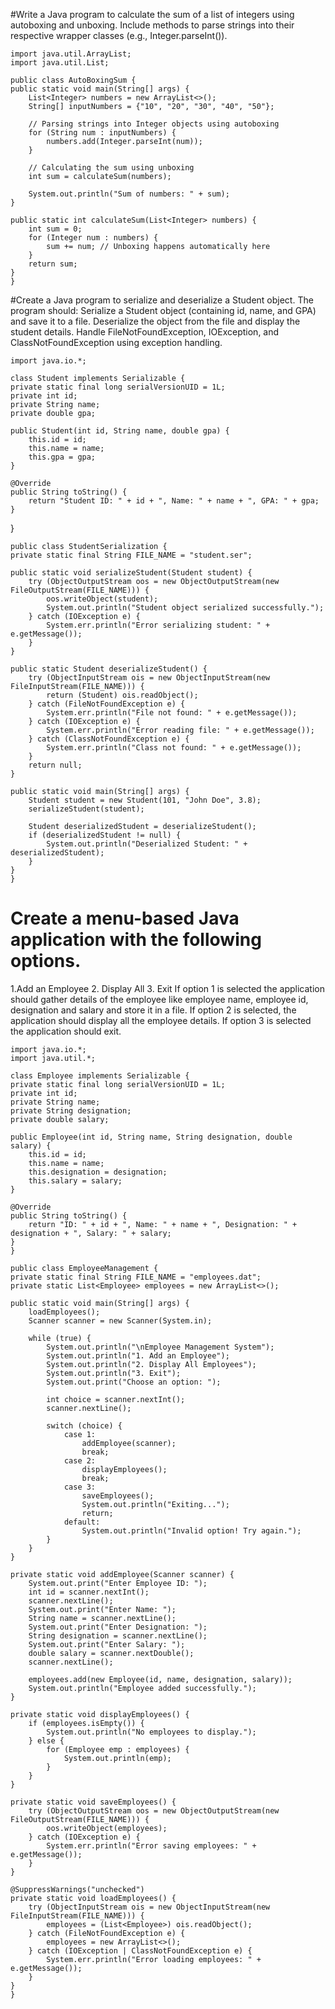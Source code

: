 #Write a Java program to calculate the sum of a list of integers using autoboxing and unboxing. Include methods to parse strings into their respective wrapper classes (e.g., Integer.parseInt()).

    import java.util.ArrayList;
    import java.util.List;

    public class AutoBoxingSum {
    public static void main(String[] args) {
        List<Integer> numbers = new ArrayList<>();
        String[] inputNumbers = {"10", "20", "30", "40", "50"};

        // Parsing strings into Integer objects using autoboxing
        for (String num : inputNumbers) {
            numbers.add(Integer.parseInt(num));
        }

        // Calculating the sum using unboxing
        int sum = calculateSum(numbers);
        
        System.out.println("Sum of numbers: " + sum);
    }

    public static int calculateSum(List<Integer> numbers) {
        int sum = 0;
        for (Integer num : numbers) {
            sum += num; // Unboxing happens automatically here
        }
        return sum;
    }
    }

#Create a Java program to serialize and deserialize a Student object. The program should:
Serialize a Student object (containing id, name, and GPA) and save it to a file.
Deserialize the object from the file and display the student details.
Handle FileNotFoundException, IOException, and ClassNotFoundException using exception handling.

    import java.io.*;
    
    class Student implements Serializable {
    private static final long serialVersionUID = 1L;
    private int id;
    private String name;
    private double gpa;

    public Student(int id, String name, double gpa) {
        this.id = id;
        this.name = name;
        this.gpa = gpa;
    }

    @Override
    public String toString() {
        return "Student ID: " + id + ", Name: " + name + ", GPA: " + gpa;
    }
}

    public class StudentSerialization {
    private static final String FILE_NAME = "student.ser";

    public static void serializeStudent(Student student) {
        try (ObjectOutputStream oos = new ObjectOutputStream(new FileOutputStream(FILE_NAME))) {
            oos.writeObject(student);
            System.out.println("Student object serialized successfully.");
        } catch (IOException e) {
            System.err.println("Error serializing student: " + e.getMessage());
        }
    }

    public static Student deserializeStudent() {
        try (ObjectInputStream ois = new ObjectInputStream(new FileInputStream(FILE_NAME))) {
            return (Student) ois.readObject();
        } catch (FileNotFoundException e) {
            System.err.println("File not found: " + e.getMessage());
        } catch (IOException e) {
            System.err.println("Error reading file: " + e.getMessage());
        } catch (ClassNotFoundException e) {
            System.err.println("Class not found: " + e.getMessage());
        }
        return null;
    }

    public static void main(String[] args) {
        Student student = new Student(101, "John Doe", 3.8);
        serializeStudent(student);
        
        Student deserializedStudent = deserializeStudent();
        if (deserializedStudent != null) {
            System.out.println("Deserialized Student: " + deserializedStudent);
        }
    }
    }
# Create a menu-based Java application with the following options.
1.Add an Employee 
2. Display All
3. Exit If option 1 is selected
the application should gather details of the employee like employee name, employee id, designation and salary and store it in a file.
If option 2 is selected, the application should display all the employee details. If option 3 is selected the application should exit.

    import java.io.*;
    import java.util.*;

    class Employee implements Serializable {
    private static final long serialVersionUID = 1L;
    private int id;
    private String name;
    private String designation;
    private double salary;

    public Employee(int id, String name, String designation, double salary) {
        this.id = id;
        this.name = name;
        this.designation = designation;
        this.salary = salary;
    }

    @Override
    public String toString() {
        return "ID: " + id + ", Name: " + name + ", Designation: " + designation + ", Salary: " + salary;
    }
    }

    public class EmployeeManagement {
    private static final String FILE_NAME = "employees.dat";
    private static List<Employee> employees = new ArrayList<>();

    public static void main(String[] args) {
        loadEmployees();
        Scanner scanner = new Scanner(System.in);

        while (true) {
            System.out.println("\nEmployee Management System");
            System.out.println("1. Add an Employee");
            System.out.println("2. Display All Employees");
            System.out.println("3. Exit");
            System.out.print("Choose an option: ");

            int choice = scanner.nextInt();
            scanner.nextLine();

            switch (choice) {
                case 1:
                    addEmployee(scanner);
                    break;
                case 2:
                    displayEmployees();
                    break;
                case 3:
                    saveEmployees();
                    System.out.println("Exiting...");
                    return;
                default:
                    System.out.println("Invalid option! Try again.");
            }
        }
    }

    private static void addEmployee(Scanner scanner) {
        System.out.print("Enter Employee ID: ");
        int id = scanner.nextInt();
        scanner.nextLine();
        System.out.print("Enter Name: ");
        String name = scanner.nextLine();
        System.out.print("Enter Designation: ");
        String designation = scanner.nextLine();
        System.out.print("Enter Salary: ");
        double salary = scanner.nextDouble();
        scanner.nextLine();

        employees.add(new Employee(id, name, designation, salary));
        System.out.println("Employee added successfully.");
    }

    private static void displayEmployees() {
        if (employees.isEmpty()) {
            System.out.println("No employees to display.");
        } else {
            for (Employee emp : employees) {
                System.out.println(emp);
            }
        }
    }

    private static void saveEmployees() {
        try (ObjectOutputStream oos = new ObjectOutputStream(new FileOutputStream(FILE_NAME))) {
            oos.writeObject(employees);
        } catch (IOException e) {
            System.err.println("Error saving employees: " + e.getMessage());
        }
    }

    @SuppressWarnings("unchecked")
    private static void loadEmployees() {
        try (ObjectInputStream ois = new ObjectInputStream(new FileInputStream(FILE_NAME))) {
            employees = (List<Employee>) ois.readObject();
        } catch (FileNotFoundException e) {
            employees = new ArrayList<>();
        } catch (IOException | ClassNotFoundException e) {
            System.err.println("Error loading employees: " + e.getMessage());
        }
    }
    }

